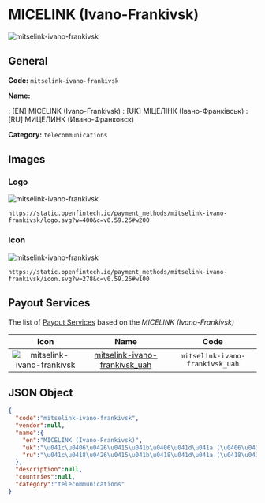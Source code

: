 
# MICELINK (Ivano-Frankivsk) 
![mitselink-ivano-frankivsk](https://static.openfintech.io/payment_methods/mitselink-ivano-frankivsk/logo.svg?w=400&c=v0.59.26#w200)  

## General 
**Code:** `mitselink-ivano-frankivsk` 
 
**Name:** 
 
:	[EN] MICELINK (Ivano-Frankivsk) 
:	[UK] МІЦЕЛІНК (Івано-Франківськ) 
:	[RU] МИЦЕЛИНК (Ивано-Франковск) 
 
**Category:** `telecommunications` 
 

## Images 

### Logo 
![mitselink-ivano-frankivsk](https://static.openfintech.io/payment_methods/mitselink-ivano-frankivsk/logo.svg?w=400&c=v0.59.26#w200)  

```
https://static.openfintech.io/payment_methods/mitselink-ivano-frankivsk/logo.svg?w=400&c=v0.59.26#w200
```  

### Icon 
![mitselink-ivano-frankivsk](https://static.openfintech.io/payment_methods/mitselink-ivano-frankivsk/icon.svg?w=278&c=v0.59.26#w100)  

```
https://static.openfintech.io/payment_methods/mitselink-ivano-frankivsk/icon.svg?w=278&c=v0.59.26#w100
```  

## Payout Services 
 
The list of [Payout Services](/payout-services/) based on the _MICELINK (Ivano-Frankivsk)_ 

|Icon|Name|Code| 
|:---:|:---:|:---:| 
|![mitselink-ivano-frankivsk](https://static.openfintech.io/payout_methods/mitselink-ivano-frankivsk/icon.png?w=278&c=v0.59.26#w40) |[mitselink-ivano-frankivsk_uah](/payout-services/mitselink-ivano-frankivsk_uah/)|`mitselink-ivano-frankivsk_uah`| 
 

## JSON Object 

```json
{
  "code":"mitselink-ivano-frankivsk",
  "vendor":null,
  "name":{
    "en":"MICELINK (Ivano-Frankivsk)",
    "uk":"\u041c\u0406\u0426\u0415\u041b\u0406\u041d\u041a (\u0406\u0432\u0430\u043d\u043e-\u0424\u0440\u0430\u043d\u043a\u0456\u0432\u0441\u044c\u043a)",
    "ru":"\u041c\u0418\u0426\u0415\u041b\u0418\u041d\u041a (\u0418\u0432\u0430\u043d\u043e-\u0424\u0440\u0430\u043d\u043a\u043e\u0432\u0441\u043a)"
  },
  "description":null,
  "countries":null,
  "category":"telecommunications"
}
```  
